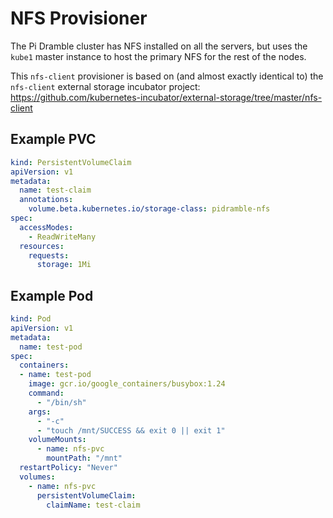 # NFS Provisioner

The Pi Dramble cluster has NFS installed on all the servers, but uses the `kube1` master instance to host the primary NFS for the rest of the nodes.

This `nfs-client` provisioner is based on (and almost exactly identical to) the `nfs-client` external storage incubator project: https://github.com/kubernetes-incubator/external-storage/tree/master/nfs-client

## Example PVC

```yaml
kind: PersistentVolumeClaim
apiVersion: v1
metadata:
  name: test-claim
  annotations:
    volume.beta.kubernetes.io/storage-class: pidramble-nfs
spec:
  accessModes:
    - ReadWriteMany
  resources:
    requests:
      storage: 1Mi
```

## Example Pod

```yaml
kind: Pod
apiVersion: v1
metadata:
  name: test-pod
spec:
  containers:
  - name: test-pod
    image: gcr.io/google_containers/busybox:1.24
    command:
      - "/bin/sh"
    args:
      - "-c"
      - "touch /mnt/SUCCESS && exit 0 || exit 1"
    volumeMounts:
      - name: nfs-pvc
        mountPath: "/mnt"
  restartPolicy: "Never"
  volumes:
    - name: nfs-pvc
      persistentVolumeClaim:
        claimName: test-claim

```
